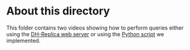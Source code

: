 # About this directory
This folder contains two videos showing how to perform queries either using the [DH-Replica web server](http://replica.dhlabdemo.org:5089) or using the [Python script](https://github.com/e-bug/bilderatlas/blob/master/bots/search-images-excel/searchImagesExcel.py) we implemented.
